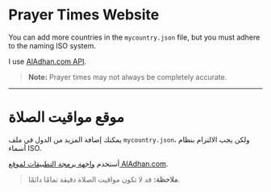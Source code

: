 # Prayer Times Website

You can add more countries in the `mycountry.json` file, but you must adhere to the naming ISO system.

I use [AlAdhan.com API](https://aladhan.com/prayer-times-api).

> **Note:** Prayer times may not always be completely accurate.

---

# موقع مواقيت الصلاة

يمكنك إضافة المزيد من الدول في ملف `mycountry.json`، ولكن يجب الالتزام بنظام أسماء ISO.

أستخدم [واجهة برمجة التطبيقات لموقع AlAdhan.com](https://aladhan.com/prayer-times-api).

> **ملاحظة:** قد لا تكون مواقيت الصلاة دقيقة تمامًا دائمًا.
